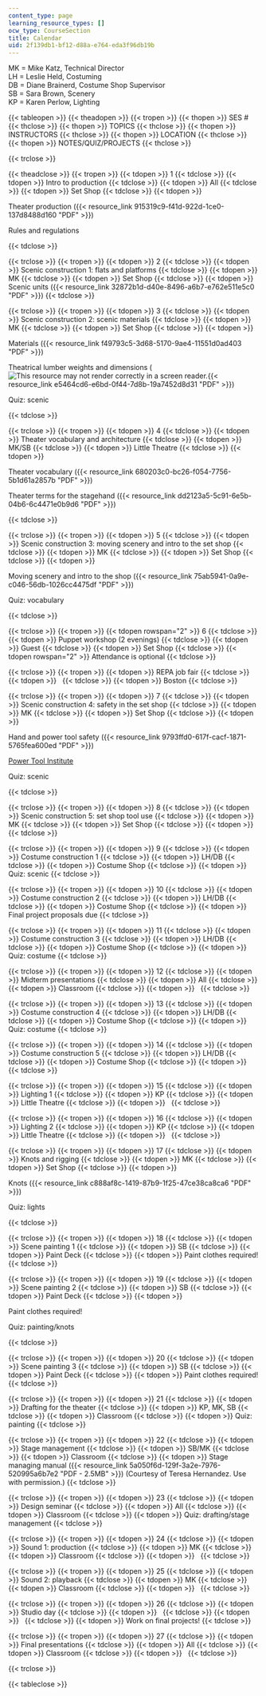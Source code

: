 ```yaml
---
content_type: page
learning_resource_types: []
ocw_type: CourseSection
title: Calendar
uid: 2f139db1-bf12-d88a-e764-eda3f96db19b
---
```


MK = Mike Katz, Technical Director  
LH = Leslie Held, Costuming  
DB = Diane Brainerd, Costume Shop Supervisor  
SB = Sara Brown, Scenery  
KP = Karen Perlow, Lighting

{{< tableopen >}}
{{< theadopen >}}
{{< tropen >}}
{{< thopen >}}
SES #
{{< thclose >}}
{{< thopen >}}
TOPICS
{{< thclose >}}
{{< thopen >}}
INSTRUCTORS
{{< thclose >}}
{{< thopen >}}
LOCATION
{{< thclose >}}
{{< thopen >}}
NOTES/QUIZ/PROJECTS
{{< thclose >}}

{{< trclose >}}

{{< theadclose >}}
{{< tropen >}}
{{< tdopen >}}
1
{{< tdclose >}}
{{< tdopen >}}
Intro to production
{{< tdclose >}}
{{< tdopen >}}
All
{{< tdclose >}}
{{< tdopen >}}
Set Shop
{{< tdclose >}}
{{< tdopen >}}


Theater production ({{< resource_link 915319c9-f41d-922d-1ce0-137d8488d160 "PDF" >}})

Rules and regulations


{{< tdclose >}}

{{< trclose >}}
{{< tropen >}}
{{< tdopen >}}
2
{{< tdclose >}}
{{< tdopen >}}
Scenic construction 1: flats and platforms
{{< tdclose >}}
{{< tdopen >}}
MK
{{< tdclose >}}
{{< tdopen >}}
Set Shop
{{< tdclose >}}
{{< tdopen >}}
Scenic units ({{< resource_link 32872b1d-d40e-8496-a6b7-e762e511e5c0 "PDF" >}})
{{< tdclose >}}

{{< trclose >}}
{{< tropen >}}
{{< tdopen >}}
3
{{< tdclose >}}
{{< tdopen >}}
Scenic construction 2: scenic materials
{{< tdclose >}}
{{< tdopen >}}
MK
{{< tdclose >}}
{{< tdopen >}}
Set Shop
{{< tdclose >}}
{{< tdopen >}}


Materials ({{< resource_link f49793c5-3d68-5170-9ae4-11551d0ad403 "PDF" >}})

Theatrical lumber weights and dimensions (![This resource may not render correctly in a screen reader.](/images/inacessible.gif){{< resource_link e5464cd6-e6bd-0f44-7d8b-19a7452d8d31 "PDF" >}})

Quiz: scenic


{{< tdclose >}}

{{< trclose >}}
{{< tropen >}}
{{< tdopen >}}
4
{{< tdclose >}}
{{< tdopen >}}
Theater vocabulary and architecture
{{< tdclose >}}
{{< tdopen >}}
MK/SB
{{< tdclose >}}
{{< tdopen >}}
Little Theatre
{{< tdclose >}}
{{< tdopen >}}


Theater vocabulary ({{< resource_link 680203c0-bc26-f054-7756-5b1d61a2857b "PDF" >}})

Theater terms for the stagehand ({{< resource_link dd2123a5-5c91-6e5b-04b6-6c4471e0b9d6 "PDF" >}})


{{< tdclose >}}

{{< trclose >}}
{{< tropen >}}
{{< tdopen >}}
5
{{< tdclose >}}
{{< tdopen >}}
Scenic construction 3: moving scenery and intro to the set shop
{{< tdclose >}}
{{< tdopen >}}
MK
{{< tdclose >}}
{{< tdopen >}}
Set Shop
{{< tdclose >}}
{{< tdopen >}}


Moving scenery and intro to the shop ({{< resource_link 75ab5941-0a9e-c046-56db-1026cc4475df "PDF" >}})

Quiz: vocabulary


{{< tdclose >}}

{{< trclose >}}
{{< tropen >}}
{{< tdopen rowspan="2" >}}
6
{{< tdclose >}}
{{< tdopen >}}
Puppet workshop (2 evenings)
{{< tdclose >}}
{{< tdopen >}}
Guest
{{< tdclose >}}
{{< tdopen >}}
Set Shop
{{< tdclose >}}
{{< tdopen rowspan="2" >}}
Attendance is optional
{{< tdclose >}}

{{< trclose >}}
{{< tropen >}}
{{< tdopen >}}
REPA job fair
{{< tdclose >}}
{{< tdopen >}}
 
{{< tdclose >}}
{{< tdopen >}}
Boston
{{< tdclose >}}

{{< trclose >}}
{{< tropen >}}
{{< tdopen >}}
7
{{< tdclose >}}
{{< tdopen >}}
Scenic construction 4: safety in the set shop
{{< tdclose >}}
{{< tdopen >}}
MK
{{< tdclose >}}
{{< tdopen >}}
Set Shop
{{< tdclose >}}
{{< tdopen >}}


Hand and power tool safety ({{< resource_link 9793ffd0-617f-cacf-1871-5765fea600ed "PDF" >}})

[Power Tool Institute](http://www.powertoolinstitute.com/)

Quiz: scenic


{{< tdclose >}}

{{< trclose >}}
{{< tropen >}}
{{< tdopen >}}
8
{{< tdclose >}}
{{< tdopen >}}
Scenic construction 5: set shop tool use
{{< tdclose >}}
{{< tdopen >}}
MK
{{< tdclose >}}
{{< tdopen >}}
Set Shop
{{< tdclose >}}
{{< tdopen >}}
 
{{< tdclose >}}

{{< trclose >}}
{{< tropen >}}
{{< tdopen >}}
9
{{< tdclose >}}
{{< tdopen >}}
Costume construction 1
{{< tdclose >}}
{{< tdopen >}}
LH/DB
{{< tdclose >}}
{{< tdopen >}}
Costume Shop
{{< tdclose >}}
{{< tdopen >}}
Quiz: scenic
{{< tdclose >}}

{{< trclose >}}
{{< tropen >}}
{{< tdopen >}}
10
{{< tdclose >}}
{{< tdopen >}}
Costume construction 2
{{< tdclose >}}
{{< tdopen >}}
LH/DB
{{< tdclose >}}
{{< tdopen >}}
Costume Shop
{{< tdclose >}}
{{< tdopen >}}
Final project proposals due
{{< tdclose >}}

{{< trclose >}}
{{< tropen >}}
{{< tdopen >}}
11
{{< tdclose >}}
{{< tdopen >}}
Costume construction 3
{{< tdclose >}}
{{< tdopen >}}
LH/DB
{{< tdclose >}}
{{< tdopen >}}
Costume Shop
{{< tdclose >}}
{{< tdopen >}}
Quiz: costume
{{< tdclose >}}

{{< trclose >}}
{{< tropen >}}
{{< tdopen >}}
12
{{< tdclose >}}
{{< tdopen >}}
Midterm presentations
{{< tdclose >}}
{{< tdopen >}}
All
{{< tdclose >}}
{{< tdopen >}}
Classroom
{{< tdclose >}}
{{< tdopen >}}
 
{{< tdclose >}}

{{< trclose >}}
{{< tropen >}}
{{< tdopen >}}
13
{{< tdclose >}}
{{< tdopen >}}
Costume construction 4
{{< tdclose >}}
{{< tdopen >}}
LH/DB
{{< tdclose >}}
{{< tdopen >}}
Costume Shop
{{< tdclose >}}
{{< tdopen >}}
Quiz: costume
{{< tdclose >}}

{{< trclose >}}
{{< tropen >}}
{{< tdopen >}}
14
{{< tdclose >}}
{{< tdopen >}}
Costume construction 5
{{< tdclose >}}
{{< tdopen >}}
LH/DB
{{< tdclose >}}
{{< tdopen >}}
Costume Shop
{{< tdclose >}}
{{< tdopen >}}
 
{{< tdclose >}}

{{< trclose >}}
{{< tropen >}}
{{< tdopen >}}
15
{{< tdclose >}}
{{< tdopen >}}
Lighting 1
{{< tdclose >}}
{{< tdopen >}}
KP
{{< tdclose >}}
{{< tdopen >}}
Little Theatre
{{< tdclose >}}
{{< tdopen >}}
 
{{< tdclose >}}

{{< trclose >}}
{{< tropen >}}
{{< tdopen >}}
16
{{< tdclose >}}
{{< tdopen >}}
Lighting 2
{{< tdclose >}}
{{< tdopen >}}
KP
{{< tdclose >}}
{{< tdopen >}}
Little Theatre
{{< tdclose >}}
{{< tdopen >}}
 
{{< tdclose >}}

{{< trclose >}}
{{< tropen >}}
{{< tdopen >}}
17
{{< tdclose >}}
{{< tdopen >}}
Knots and rigging
{{< tdclose >}}
{{< tdopen >}}
MK
{{< tdclose >}}
{{< tdopen >}}
Set Shop
{{< tdclose >}}
{{< tdopen >}}


Knots ({{< resource_link c888af8c-1419-87b9-1f25-47ce38ca8ca6 "PDF" >}})

Quiz: lights


{{< tdclose >}}

{{< trclose >}}
{{< tropen >}}
{{< tdopen >}}
18
{{< tdclose >}}
{{< tdopen >}}
Scene painting 1
{{< tdclose >}}
{{< tdopen >}}
SB
{{< tdclose >}}
{{< tdopen >}}
Paint Deck
{{< tdclose >}}
{{< tdopen >}}
Paint clothes required!
{{< tdclose >}}

{{< trclose >}}
{{< tropen >}}
{{< tdopen >}}
19
{{< tdclose >}}
{{< tdopen >}}
Scene painting 2
{{< tdclose >}}
{{< tdopen >}}
SB
{{< tdclose >}}
{{< tdopen >}}
Paint Deck
{{< tdclose >}}
{{< tdopen >}}


Paint clothes required!

Quiz: painting/knots


{{< tdclose >}}

{{< trclose >}}
{{< tropen >}}
{{< tdopen >}}
20
{{< tdclose >}}
{{< tdopen >}}
Scene painting 3
{{< tdclose >}}
{{< tdopen >}}
SB
{{< tdclose >}}
{{< tdopen >}}
Paint Deck
{{< tdclose >}}
{{< tdopen >}}
Paint clothes required!
{{< tdclose >}}

{{< trclose >}}
{{< tropen >}}
{{< tdopen >}}
21
{{< tdclose >}}
{{< tdopen >}}
Drafting for the theater
{{< tdclose >}}
{{< tdopen >}}
KP, MK, SB
{{< tdclose >}}
{{< tdopen >}}
Classroom
{{< tdclose >}}
{{< tdopen >}}
Quiz: painting
{{< tdclose >}}

{{< trclose >}}
{{< tropen >}}
{{< tdopen >}}
22
{{< tdclose >}}
{{< tdopen >}}
Stage management
{{< tdclose >}}
{{< tdopen >}}
SB/MK
{{< tdclose >}}
{{< tdopen >}}
Classroom
{{< tdclose >}}
{{< tdopen >}}
Stage managing manual ({{< resource_link 5a050f6d-129f-3a2e-7976-520995a6b7e2 "PDF - 2.5MB" >}}) (Courtesy of Teresa Hernandez. Use with permission.)
{{< tdclose >}}

{{< trclose >}}
{{< tropen >}}
{{< tdopen >}}
23
{{< tdclose >}}
{{< tdopen >}}
Design seminar
{{< tdclose >}}
{{< tdopen >}}
All
{{< tdclose >}}
{{< tdopen >}}
Classroom
{{< tdclose >}}
{{< tdopen >}}
Quiz: drafting/stage management
{{< tdclose >}}

{{< trclose >}}
{{< tropen >}}
{{< tdopen >}}
24
{{< tdclose >}}
{{< tdopen >}}
Sound 1: production
{{< tdclose >}}
{{< tdopen >}}
MK
{{< tdclose >}}
{{< tdopen >}}
Classroom
{{< tdclose >}}
{{< tdopen >}}
 
{{< tdclose >}}

{{< trclose >}}
{{< tropen >}}
{{< tdopen >}}
25
{{< tdclose >}}
{{< tdopen >}}
Sound 2: playback
{{< tdclose >}}
{{< tdopen >}}
MK
{{< tdclose >}}
{{< tdopen >}}
Classroom
{{< tdclose >}}
{{< tdopen >}}
 
{{< tdclose >}}

{{< trclose >}}
{{< tropen >}}
{{< tdopen >}}
26
{{< tdclose >}}
{{< tdopen >}}
Studio day
{{< tdclose >}}
{{< tdopen >}}
 
{{< tdclose >}}
{{< tdopen >}}
 
{{< tdclose >}}
{{< tdopen >}}
Work on final projects!
{{< tdclose >}}

{{< trclose >}}
{{< tropen >}}
{{< tdopen >}}
27
{{< tdclose >}}
{{< tdopen >}}
Final presentations
{{< tdclose >}}
{{< tdopen >}}
All
{{< tdclose >}}
{{< tdopen >}}
Classroom
{{< tdclose >}}
{{< tdopen >}}
 
{{< tdclose >}}

{{< trclose >}}

{{< tableclose >}}